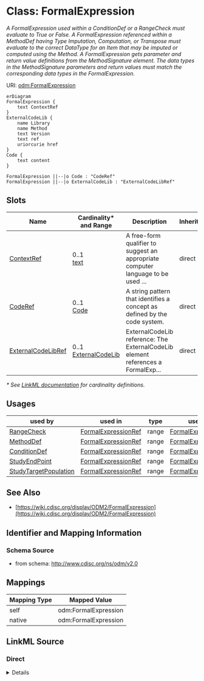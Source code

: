 # Class: FormalExpression

_A FormalExpression used within a ConditionDef or a RangeCheck must evaluate to True or False. A FormalExpression referenced within a MethodDef having Type Imputation, Computation, or Transpose must evaluate to the correct DataType for an Item that may be imputed or computed using the Method. A FormalExpression gets parameter and return value definitions from the MethodSignature element. The data types in the MethodSignature parameters and return values must match the corresponding data types in the FormalExpression._




URI: [odm:FormalExpression](http://www.cdisc.org/ns/odm/v2.0/FormalExpression)


```mermaid
erDiagram
FormalExpression {
    text ContextRef  
}
ExternalCodeLib {
    name Library  
    name Method  
    text Version  
    text ref  
    uriorcurie href  
}
Code {
    text content  
}

FormalExpression ||--|o Code : "CodeRef"
FormalExpression ||--|o ExternalCodeLib : "ExternalCodeLibRef"

```



<!-- no inheritance hierarchy -->


## Slots

| Name | Cardinality* and Range | Description | Inheritance |
| ---  | --- | --- | --- |
| [ContextRef](ContextRef.md) | 0..1 <br/> [text](text.md) | A free-form qualifier to suggest an appropriate computer language to be used ... | direct |
| [CodeRef](CodeRef.md) | 0..1 <br/> [Code](Code.md) | A string pattern that identifies a concept as defined by the code system. | direct |
| [ExternalCodeLibRef](ExternalCodeLibRef.md) | 0..1 <br/> [ExternalCodeLib](ExternalCodeLib.md) | ExternalCodeLib reference: The ExternalCodeLib element references a FormalExp... | direct |

_* See [LinkML documentation](https://linkml.io/linkml/schemas/slots.html#slot-cardinality) for cardinality definitions._




## Usages

| used by | used in | type | used |
| ---  | --- | --- | --- |
| [RangeCheck](RangeCheck.md) | [FormalExpressionRef](FormalExpressionRef.md) | range | [FormalExpression](FormalExpression.md) |
| [MethodDef](MethodDef.md) | [FormalExpressionRef](FormalExpressionRef.md) | range | [FormalExpression](FormalExpression.md) |
| [ConditionDef](ConditionDef.md) | [FormalExpressionRef](FormalExpressionRef.md) | range | [FormalExpression](FormalExpression.md) |
| [StudyEndPoint](StudyEndPoint.md) | [FormalExpressionRef](FormalExpressionRef.md) | range | [FormalExpression](FormalExpression.md) |
| [StudyTargetPopulation](StudyTargetPopulation.md) | [FormalExpressionRef](FormalExpressionRef.md) | range | [FormalExpression](FormalExpression.md) |






## See Also

* [https://wiki.cdisc.org/display/ODM2/FormalExpression](https://wiki.cdisc.org/display/ODM2/FormalExpression)

## Identifier and Mapping Information







### Schema Source


* from schema: http://www.cdisc.org/ns/odm/v2.0





## Mappings

| Mapping Type | Mapped Value |
| ---  | ---  |
| self | odm:FormalExpression |
| native | odm:FormalExpression |





## LinkML Source

<!-- TODO: investigate https://stackoverflow.com/questions/37606292/how-to-create-tabbed-code-blocks-in-mkdocs-or-sphinx -->

### Direct

<details>
```yaml
name: FormalExpression
description: A FormalExpression used within a ConditionDef or a RangeCheck must evaluate
  to True or False. A FormalExpression referenced within a MethodDef having Type Imputation,
  Computation, or Transpose must evaluate to the correct DataType for an Item that
  may be imputed or computed using the Method. A FormalExpression gets parameter and
  return value definitions from the MethodSignature element. The data types in the
  MethodSignature parameters and return values must match the corresponding data types
  in the FormalExpression.
from_schema: http://www.cdisc.org/ns/odm/v2.0
see_also:
- https://wiki.cdisc.org/display/ODM2/FormalExpression
rank: 1000
slots:
- ContextRef
- CodeRef
- ExternalCodeLibRef
slot_usage:
  ContextRef:
    name: ContextRef
    description: A free-form qualifier to suggest an appropriate computer language
      to be used when evaluating the FormalExpression content.
    comments:
    - 'Required

      range: text'
    domain_of:
    - Alias
    - FormalExpression
    - ODMFileMetadata
    range: text
  CodeRef:
    name: CodeRef
    domain_of:
    - FormalExpression
    - Coding
    range: Code
    maximum_cardinality: 1
  ExternalCodeLibRef:
    name: ExternalCodeLibRef
    domain_of:
    - FormalExpression
    range: ExternalCodeLib
    maximum_cardinality: 1
class_uri: odm:FormalExpression

```
</details>

### Induced

<details>
```yaml
name: FormalExpression
description: A FormalExpression used within a ConditionDef or a RangeCheck must evaluate
  to True or False. A FormalExpression referenced within a MethodDef having Type Imputation,
  Computation, or Transpose must evaluate to the correct DataType for an Item that
  may be imputed or computed using the Method. A FormalExpression gets parameter and
  return value definitions from the MethodSignature element. The data types in the
  MethodSignature parameters and return values must match the corresponding data types
  in the FormalExpression.
from_schema: http://www.cdisc.org/ns/odm/v2.0
see_also:
- https://wiki.cdisc.org/display/ODM2/FormalExpression
rank: 1000
slot_usage:
  ContextRef:
    name: ContextRef
    description: A free-form qualifier to suggest an appropriate computer language
      to be used when evaluating the FormalExpression content.
    comments:
    - 'Required

      range: text'
    domain_of:
    - Alias
    - FormalExpression
    - ODMFileMetadata
    range: text
  CodeRef:
    name: CodeRef
    domain_of:
    - FormalExpression
    - Coding
    range: Code
    maximum_cardinality: 1
  ExternalCodeLibRef:
    name: ExternalCodeLibRef
    domain_of:
    - FormalExpression
    range: ExternalCodeLib
    maximum_cardinality: 1
attributes:
  ContextRef:
    name: ContextRef
    description: A free-form qualifier to suggest an appropriate computer language
      to be used when evaluating the FormalExpression content.
    comments:
    - 'Required

      range: text'
    from_schema: http://www.cdisc.org/ns/odm/v2.0
    rank: 1000
    alias: ContextRef
    owner: FormalExpression
    domain_of:
    - Alias
    - FormalExpression
    - ODMFileMetadata
    range: text
  CodeRef:
    name: CodeRef
    description: A string pattern that identifies a concept as defined by the code
      system.
    from_schema: http://www.cdisc.org/ns/odm/v2.0
    rank: 1000
    identifier: false
    alias: CodeRef
    owner: FormalExpression
    domain_of:
    - FormalExpression
    - Coding
    range: Code
    maximum_cardinality: 1
  ExternalCodeLibRef:
    name: ExternalCodeLibRef
    description: 'ExternalCodeLib reference: The ExternalCodeLib element references
      a FormalExpression in an external code library, such as a file or GitHub. The
      intention is to make it possible to reference existing code libraries where
      the code is maintained as well as making it simpler to include longer, more
      complex FormalExpressions. The Library attribute provides the name of the external
      library, whereas ref or href provides a reference to the repository that can
      be used to retrieve the code. The Method attribute provides the name of the
      method in the file referenced for cases where multiple methods are provided
      in the source code file. The Version element provides the version of the external
      FormalExpression code referenced.'
    from_schema: http://www.cdisc.org/ns/odm/v2.0
    rank: 1000
    identifier: false
    alias: ExternalCodeLibRef
    owner: FormalExpression
    domain_of:
    - FormalExpression
    range: ExternalCodeLib
    maximum_cardinality: 1
class_uri: odm:FormalExpression

```
</details>
